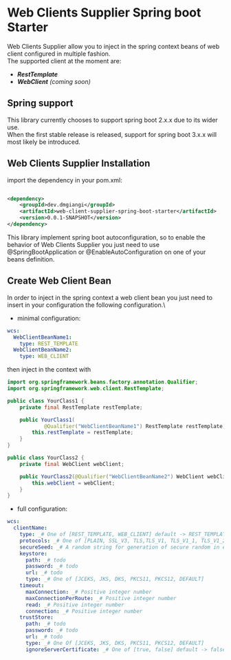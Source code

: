 # Web Clients Supplier Spring boot Starter

Web Clients Supplier allow you to inject in the spring context beans of web
client configured in multiple fashion.\
The supported client at the moment are:

- _**RestTemplate**_
- _**WebClient**_ _(coming soon)_

## Spring support

This library currently chooses to support spring boot 2.x.x due to its wider
use.\
When the first stable release is released, support for spring boot 3.x.x will
most likely be introduced.

## Web Clients Supplier Installation

import the dependency in your pom.xml:

```xml

<dependency>
    <groupId>dev.dmgiangi</groupId>
    <artifactId>web-client-supplier-spring-boot-starter</artifactId>
    <version>0.0.1-SNAPSHOT</version>
</dependency>
```

This library implement spring boot autoconfiguration, so to enable the behavior
of Web Clients Supplier you just need to use @SpringBootApplication or
@EnableAutoConfiguration on one of your beans definition.

## Create Web Client Bean

In order to inject in the spring context a web client bean you just need to
insert in your configuration the following configuration.\

- minimal configuration:

```yaml
wcs:
  WebClientBeanName1:
    type: REST_TEMPLATE
  WebClientBeanName2:
    type: WEB_CLIENT
```

then inject in the context with

```java
import org.springframework.beans.factory.annotation.Qualifier;
import org.springframework.web.client.RestTemplate;

public class YourClass1 {
	private final RestTemplate restTemplate;

	public YourClass1(
			@Qualifier("WebClientBeanName1") RestTemplate restTemplate) {
		this.restTemplate = restTemplate;
	}
}

public class YourClass2 {
	private final WebClient webClient;

	public YourClass2(@Qualifier("WebClientBeanName2") WebClient webClient) {
		this.webClient = webClient;
	}
}
```

- full configuration:

```yaml
wcs:
  clientName:
    type: _# One of [REST_TEMPLATE, WEB_CLIENT] default -> REST_TEMPLATE
    protocols: _# One of [PLAIN, SSL_V3, TLS,TLS_V1, TLS_V1_1, TLS_V1_2, TLS_V1_3] default -> BOTH
    secureSeed: _# A random string for generation of secure random in encrypted connection. default -> generated at runtime
    keystore:
      path: _# todo
      password: _# todo
      url: _# todo
      type: _# One of [JCEKS, JKS, DKS, PKCS11, PKCS12, DEFAULT]
    timeout:
      maxConnection: _# Positive integer number
      maxConnectionPerRoute: _# Positive integer number
      read: _# Positive integer number
      connection: _# Positive integer number
    trustStore:
      path: _# todo
      password: _# todo
      url: _# todo
      type: _# One Of [JCEKS, JKS, DKS, PKCS11, PKCS12, DEFAULT]
      ignoreServerCertificate: _# One of [true, false] default -> false
```